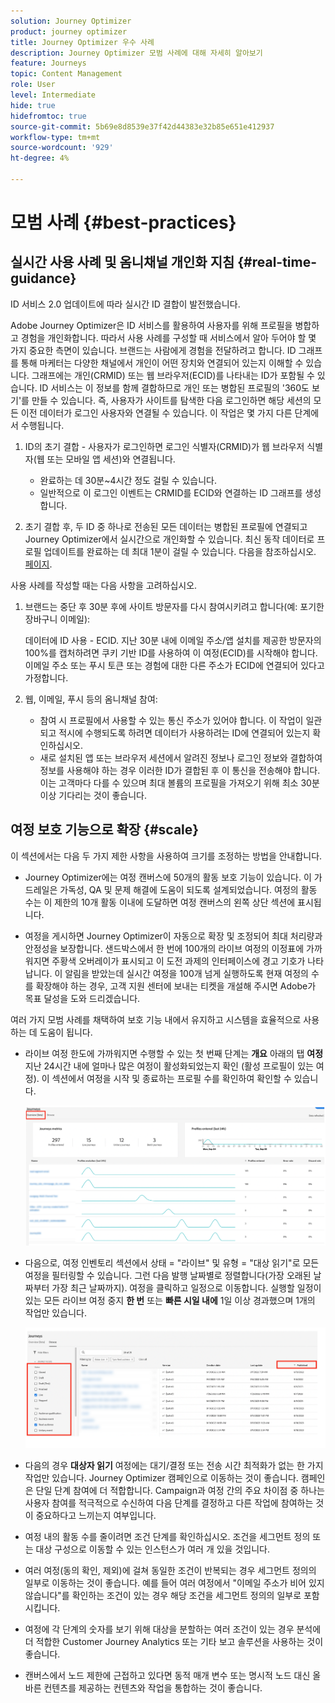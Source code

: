 ```yaml
---
solution: Journey Optimizer
product: journey optimizer
title: Journey Optimizer 우수 사례
description: Journey Optimizer 모범 사례에 대해 자세히 알아보기
feature: Journeys
topic: Content Management
role: User
level: Intermediate
hide: true
hidefromtoc: true
source-git-commit: 5b69e8d8539e37f42d44383e32b85e651e412937
workflow-type: tm+mt
source-wordcount: '929'
ht-degree: 4%

---
```


# 모범 사례 {#best-practices}

## 실시간 사용 사례 및 옴니채널 개인화 지침 {#real-time-guidance}

ID 서비스 2.0 업데이트에 따라 실시간 ID 결합이 발전했습니다.

Adobe Journey Optimizer은 ID 서비스를 활용하여 사용자를 위해 프로필을 병합하고 경험을 개인화합니다. 따라서 사용 사례를 구성할 때 서비스에서 알아 두어야 할 몇 가지 중요한 측면이 있습니다. 브랜드는 사람에게 경험을 전달하려고 합니다. ID 그래프를 통해 마케터는 다양한 채널에서 개인이 어떤 장치와 연결되어 있는지 이해할 수 있습니다. 그래프에는 개인(CRMID) 또는 웹 브라우저(ECID)를 나타내는 ID가 포함될 수 있습니다. ID 서비스는 이 정보를 함께 결합하므로 개인 또는 병합된 프로필의 &#39;360도 보기&#39;를 만들 수 있습니다. 즉, 사용자가 사이트를 탐색한 다음 로그인하면 해당 세션의 모든 이전 데이터가 로그인 사용자와 연결될 수 있습니다. 이 작업은 몇 가지 다른 단계에서 수행됩니다.

1. ID의 초기 결합 - 사용자가 로그인하면 로그인 식별자(CRMID)가 웹 브라우저 식별자(웹 또는 모바일 앱 세션)와 연결됩니다.

   * 완료하는 데 30분~4시간 정도 걸릴 수 있습니다.
   * 일반적으로 이 로그인 이벤트는 CRMID를 ECID와 연결하는 ID 그래프를 생성합니다.

1. 초기 결합 후, 두 ID 중 하나로 전송된 모든 데이터는 병합된 프로필에 연결되고 Journey Optimizer에서 실시간으로 개인화할 수 있습니다. 최신 동작 데이터로 프로필 업데이트를 완료하는 데 최대 1분이 걸릴 수 있습니다. 다음을 참조하십시오. [페이지](https://experienceleague.adobe.com/docs/experience-platform/ingestion/streaming/overview.html?lang=ko).

사용 사례를 작성할 때는 다음 사항을 고려하십시오.

1. 브랜드는 중단 후 30분 후에 사이트 방문자를 다시 참여시키려고 합니다(예: 포기한 장바구니 이메일):

   데이터에 ID 사용 - ECID. 지난 30분 내에 이메일 주소/앱 설치를 제공한 방문자의 100%를 캡처하려면 쿠키 기반 ID를 사용하여 이 여정(ECID)를 시작해야 합니다. 이메일 주소 또는 푸시 토큰 또는 경험에 대한 다른 주소가 ECID에 연결되어 있다고 가정합니다.

1. 웹, 이메일, 푸시 등의 옴니채널 참여:

   * 참여 시 프로필에서 사용할 수 있는 통신 주소가 있어야 합니다. 이 작업이 일관되고 적시에 수행되도록 하려면 데이터가 사용하려는 ID에 연결되어 있는지 확인하십시오.
   * 새로 설치된 앱 또는 브라우저 세션에서 알려진 정보나 로그인 정보와 결합하여 정보를 사용해야 하는 경우 이러한 ID가 결합된 후 이 통신을 전송해야 합니다. 이는 고객마다 다를 수 있으며 최대 볼륨의 프로필을 가져오기 위해 최소 30분 이상 기다리는 것이 좋습니다.

## 여정 보호 기능으로 확장 {#scale}

이 섹션에서는 다음 두 가지 제한 사항을 사용하여 크기를 조정하는 방법을 안내합니다.

* Journey Optimizer에는 여정 캔버스에 50개의 활동 보호 기능이 있습니다. 이 가드레일은 가독성, QA 및 문제 해결에 도움이 되도록 설계되었습니다. 여정의 활동 수는 이 제한의 10개 활동 이내에 도달하면 여정 캔버스의 왼쪽 상단 섹션에 표시됩니다.

* 여정을 게시하면 Journey Optimizer이 자동으로 확장 및 조정되어 최대 처리량과 안정성을 보장합니다. 샌드박스에서 한 번에 100개의 라이브 여정의 이정표에 가까워지면 주황색 오버레이가 표시되고 이 도전 과제의 인터페이스에 경고 기호가 나타납니다. 이 알림을 받았는데 실시간 여정을 100개 넘게 실행하도록 현재 여정의 수를 확장해야 하는 경우, 고객 지원 센터에 보내는 티켓을 개설해 주시면 Adobe가 목표 달성을 도와 드리겠습니다.

여러 가지 모범 사례를 채택하여 보호 기능 내에서 유지하고 시스템을 효율적으로 사용하는 데 도움이 됩니다.

* 라이브 여정 한도에 가까워지면 수행할 수 있는 첫 번째 단계는 **개요** 아래의 탭 **여정** 지난 24시간 내에 얼마나 많은 여정이 활성화되었는지 확인 (활성 프로필이 있는 여정). 이 섹션에서 여정을 시작 및 종료하는 프로필 수를 확인하여 확인할 수 있습니다.

  ![](assets/journey-guardrails2.png)

* 다음으로, 여정 인벤토리 섹션에서 상태 = &quot;라이브&quot; 및 유형 = &quot;대상 읽기&quot;로 모든 여정을 필터링할 수 있습니다. 그런 다음 발행 날짜별로 정렬합니다(가장 오래된 날짜부터 가장 최근 날짜까지). 여정을 클릭하고 일정으로 이동합니다. 실행할 일정이 있는 모든 라이브 여정 중지 **한 번** 또는 **빠른 시일 내에** 1일 이상 경과했으며 1개의 작업만 있습니다.

  ![](assets/journey-guardrails1.png)

* 다음의 경우 **대상자 읽기** 여정에는 대기/결정 또는 전송 시간 최적화가 없는 한 가지 작업만 있습니다. Journey Optimizer 캠페인으로 이동하는 것이 좋습니다. 캠페인은 단일 단계 참여에 더 적합합니다. Campaign과 여정 간의 주요 차이점 중 하나는 사용자 참여를 적극적으로 수신하여 다음 단계를 결정하고 다른 작업에 참여하는 것이 중요하다고 느끼는지 여부입니다.
* 여정 내의 활동 수를 줄이려면 조건 단계를 확인하십시오. 조건을 세그먼트 정의 또는 대상 구성으로 이동할 수 있는 인스턴스가 여러 개 있을 것입니다.
* 여러 여정(동의 확인, 제외)에 걸쳐 동일한 조건이 반복되는 경우 세그먼트 정의의 일부로 이동하는 것이 좋습니다. 예를 들어 여러 여정에서 &quot;이메일 주소가 비어 있지 않습니다&quot;를 확인하는 조건이 있는 경우 해당 조건을 세그먼트 정의의 일부로 포함시킵니다.
* 여정에 각 단계의 숫자를 보기 위해 대상을 분할하는 여러 조건이 있는 경우 분석에 더 적합한 Customer Journey Analytics 또는 기타 보고 솔루션을 사용하는 것이 좋습니다.
* 캔버스에서 노드 제한에 근접하고 있다면 동적 매개 변수 또는 명시적 노드 대신 올바른 컨텐츠를 제공하는 컨텐츠와 작업을 통합하는 것이 좋습니다.



